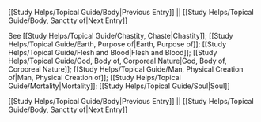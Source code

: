 [[Study Helps/Topical Guide/Body|Previous Entry]]  ||  [[Study Helps/Topical Guide/Body, Sanctity of|Next Entry]]

 See [[Study Helps/Topical Guide/Chastity, Chaste|Chastity]]; [[Study Helps/Topical Guide/Earth, Purpose of|Earth, Purpose of]]; [[Study Helps/Topical Guide/Flesh and Blood|Flesh and Blood]]; [[Study Helps/Topical Guide/God, Body of, Corporeal Nature|God, Body of, Corporeal Nature]]; [[Study Helps/Topical Guide/Man, Physical Creation of|Man, Physical Creation of]]; [[Study Helps/Topical Guide/Mortality|Mortality]]; [[Study Helps/Topical Guide/Soul|Soul]]

[[Study Helps/Topical Guide/Body|Previous Entry]]  ||  [[Study Helps/Topical Guide/Body, Sanctity of|Next Entry]]